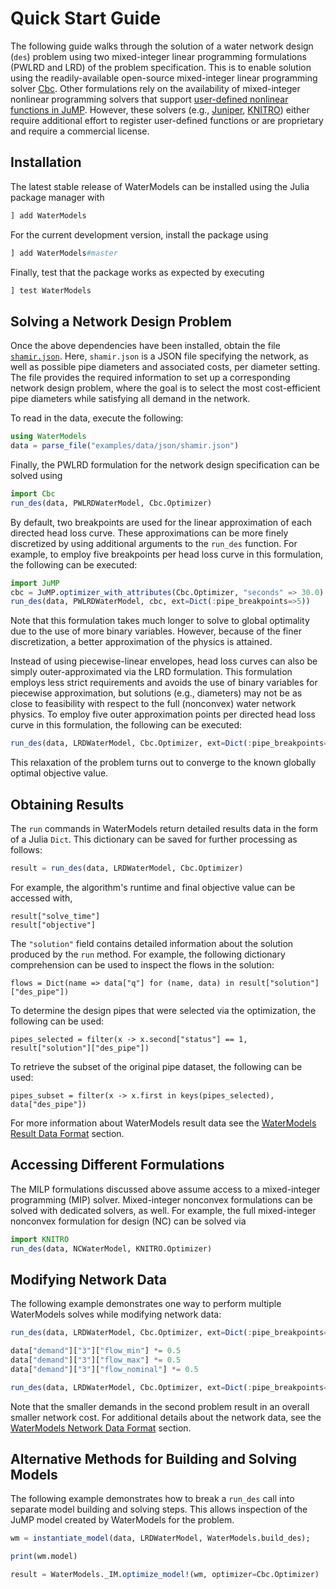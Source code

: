 # Quick Start Guide
The following guide walks through the solution of a water network design (`des`) problem using two mixed-integer linear programming formulations (PWLRD and LRD) of the problem specification.
This is to enable solution using the readily-available open-source mixed-integer linear programming solver [Cbc](https://github.com/JuliaOpt/Cbc.jl).
Other formulations rely on the availability of mixed-integer nonlinear programming solvers that support [user-defined nonlinear functions in JuMP](http://www.juliaopt.org/JuMP.jl/dev/nlp/#User-defined-Functions-1).
However, these solvers (e.g., [Juniper](https://github.com/lanl-ansi/Juniper.jl), [KNITRO](https://github.com/JuliaOpt/KNITRO.jl)) either require additional effort to register user-defined functions or are proprietary and require a commercial license.

## Installation
The latest stable release of WaterModels can be installed using the Julia package manager with
```julia
] add WaterModels
```

For the current development version, install the package using
```julia
] add WaterModels#master
```

Finally, test that the package works as expected by executing
```julia
] test WaterModels
```

## Solving a Network Design Problem
Once the above dependencies have been installed, obtain the file [`shamir.json`](https://raw.githubusercontent.com/lanl-ansi/WaterModels.jl/master/examples/data/json/shamir.json).
Here, `shamir.json` is a JSON file specifying the network, as well as possible pipe diameters and associated costs, per diameter setting.
The file provides the required information to set up a corresponding network design problem, where the goal is to select the most cost-efficient pipe diameters while satisfying all demand in the network.

To read in the data, execute the following:

```julia
using WaterModels
data = parse_file("examples/data/json/shamir.json")
```

Finally, the PWLRD formulation for the network design specification can be solved using
```julia
import Cbc
run_des(data, PWLRDWaterModel, Cbc.Optimizer)
```

By default, two breakpoints are used for the linear approximation of each directed head loss curve.
These approximations can be more finely discretized by using additional arguments to the `run_des` function.
For example, to employ five breakpoints per head loss curve in this formulation, the following can be executed:
```julia
import JuMP
cbc = JuMP.optimizer_with_attributes(Cbc.Optimizer, "seconds" => 30.0)
run_des(data, PWLRDWaterModel, cbc, ext=Dict(:pipe_breakpoints=>5))
```
Note that this formulation takes much longer to solve to global optimality due to the use of more binary variables.
However, because of the finer discretization, a better approximation of the physics is attained.

Instead of using piecewise-linear envelopes, head loss curves can also be simply outer-approximated via the LRD formulation.
This formulation employs less strict requirements and avoids the use of binary variables for piecewise approximation, but solutions (e.g., diameters) may not be as close to feasibility with respect to the full (nonconvex) water network physics.
To employ five outer approximation points per directed head loss curve in this formulation, the following can be executed:
```julia
run_des(data, LRDWaterModel, Cbc.Optimizer, ext=Dict(:pipe_breakpoints=>5))
```
This relaxation of the problem turns out to converge to the known globally optimal objective value.

## Obtaining Results
The `run` commands in WaterModels return detailed results data in the form of a Julia `Dict`.
This dictionary can be saved for further processing as follows:
```julia
result = run_des(data, LRDWaterModel, Cbc.Optimizer)
```

For example, the algorithm's runtime and final objective value can be accessed with,
```
result["solve_time"]
result["objective"]
```

The `"solution"` field contains detailed information about the solution produced by the `run` method.
For example, the following dictionary comprehension can be used to inspect the flows in the solution:
```
flows = Dict(name => data["q"] for (name, data) in result["solution"]["des_pipe"])
```

To determine the design pipes that were selected via the optimization, the following can be used:
```
pipes_selected = filter(x -> x.second["status"] == 1, result["solution"]["des_pipe"])
```

To retrieve the subset of the original pipe dataset, the following can be used:
```
pipes_subset = filter(x -> x.first in keys(pipes_selected), data["des_pipe"])
```

For more information about WaterModels result data see the [WaterModels Result Data Format](@ref) section.

## Accessing Different Formulations
The MILP formulations discussed above assume access to a mixed-integer programming (MIP) solver.
Mixed-integer nonconvex formulations can be solved with dedicated solvers, as well.
For example, the full mixed-integer nonconvex formulation for design (NC) can be solved via
```julia
import KNITRO
run_des(data, NCWaterModel, KNITRO.Optimizer)
```

## Modifying Network Data
The following example demonstrates one way to perform multiple WaterModels solves while modifying network data:
```julia
run_des(data, LRDWaterModel, Cbc.Optimizer, ext=Dict(:pipe_breakpoints=>3))

data["demand"]["3"]["flow_min"] *= 0.5
data["demand"]["3"]["flow_max"] *= 0.5
data["demand"]["3"]["flow_nominal"] *= 0.5

run_des(data, LRDWaterModel, Cbc.Optimizer, ext=Dict(:pipe_breakpoints=>3))
```
Note that the smaller demands in the second problem result in an overall smaller network cost.
For additional details about the network data, see the [WaterModels Network Data Format](@ref) section.

## Alternative Methods for Building and Solving Models
The following example demonstrates how to break a `run_des` call into separate model building and solving steps.
This allows inspection of the JuMP model created by WaterModels for the problem.
```julia
wm = instantiate_model(data, LRDWaterModel, WaterModels.build_des);

print(wm.model)

result = WaterModels._IM.optimize_model!(wm, optimizer=Cbc.Optimizer)
```